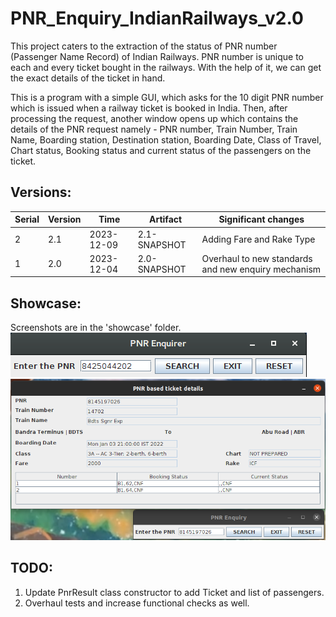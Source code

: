 # PNR_Enquiry_IndianRailways_v2.0

This project caters to the extraction of the status of PNR number (Passenger Name Record) of Indian Railways. PNR number is unique to each and every ticket bought in the railways. With the help of it,
we can get the exact details of the ticket in hand.

This is a program with a simple GUI, which asks for the 10 digit PNR number which is issued when a railway ticket is booked in India. Then, after processing the request, another window opens up which
contains the details of the PNR request namely - PNR number, Train Number, Train Name, Boarding station, Destination station, Boarding Date, Class of Travel, Chart status, Booking status and current
status of the passengers on the ticket.

## Versions:

| Serial | Version | Time | Artifact | Significant changes | 
| ------ | ------- | ---- | -------- | ------------------- |
| 2      | 2.1     | 2023-12-09   | 2.1-SNAPSHOT | Adding Fare and Rake Type |
| 1      | 2.0     | 2023-12-04   | 2.0-SNAPSHOT | Overhaul to new standards and new enquiry mechanism |

## Showcase:

Screenshots are in the 'showcase' folder.
![alt text](showcase/only_input_prompt.png)
![alt text](showcase/result_double_psgn_confirm_ticket_2022_fare_rake.png)

## TODO:

1. Update PnrResult class constructor to add Ticket and list of passengers.
2. Overhaul tests and increase functional checks as well.
